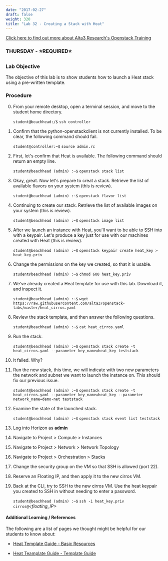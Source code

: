 ```yaml
---
date: "2017-02-27"
draft: false
weight: 320
title: "Lab 32 - Creating a Stack with Heat"
---
```

[Click here to find out more about Alta3 Research's Openstack Training](https://alta3.com/courses/openstack)

### THURSDAY - &#x2B50;REQUIRED&#x2B50;

### Lab Objective

The objective of this lab is to show students how to launch a Heat stack using a pre-written template.

### Procedure

0. From your remote desktop, open a terminal session, and move to the student home directory.

    `student@beachhead:/$` `ssh controller`

0. Confirm that the python-openstackclient is not currently installed. To be clear, the following command should fail.

    `student@controller:~$` `source admin.rc`

0. First, let's confirm that Heat is available. The following command should return an empty line.

    `student@beachhead (admin) :~$` `openstack stack list`

0. Okay, great. Now let's prepare to creat a stack. Retrieve the list of available flavors on your system (this is review).

    `student@beachhead (admin) :~$` `openstack flavor list`
    
0. Continuing to create our stack. Retrieve the list of available images on your system (this is review).

    `student@beachhead (admin) :~$` `openstack image list`
    
0. After we launch an instance with Heat, you'll want to be able to SSH into with a keypair. Let's produce a key just for use with our machines created with Heat (this is review).

    `student@beachhead (admin) :~$` `openstack keypair create heat_key > heat_key.priv`
    
0. Change the permissions on the key we created, so that it is usable.

    `student@beachhead (admin) :~$` `chmod 600 heat_key.priv`

0. We've already created a Heat template for use with this lab. Download it, and inspect it.

    `student@beachhead (admin) :~$` `wget https://raw.githubusercontent.com/alta3/openstack-labs/master/heat_cirros.yaml`

0. Review the stack template, and then answer the following questions.

    `student@beachhead (admin) :~$` `cat heat_cirros.yaml`

0. Run the stack.
 
    `student@beachhead (admin) :~$` `openstack stack create -t heat_cirros.yaml --parameter key_name=heat_key teststack`
 
0. It failed. Why?
    
0. Run the new stack, this time, we will indicate with two new parameters the network and subnet we want to launch the instance on. This should fix our previous issue.

    `student@beachhead (admin) :~$` `openstack stack create -t heat_cirros.yaml --parameter key_name=heat_key --parameter network_name=demo-net teststack`

0. Examine the state of the launched stack.
 
    `student@beachhead (admin) :~$` `openstack stack event list teststack`

0. Log into Horizon as **admin**

0. Navigate to Project > Compute > Instances

0. Navigate to Project > Network > Network Topology

0. Navigate to Project > Orchestration > Stacks

0. Change the security group on the VM so that SSH is allowed (port 22).

0. Reserve an Floating IP, and then apply it to the new cirros VM.
    
0. Back at the CLI, try to SSH to the new cirros VM. Use the heat keypair you created to SSH in without needing to enter a password.
 
    `student@beachhead (admin) :~$` `ssh -i heat_key.priv cirros@`*<floating_IP>*
    
 
#### Additional Learning / References

The following are a list of pages we thought might be helpful for our students to know about:

* [Heat Template Guide - Basic Resources](https://docs.openstack.org/developer/heat/template_guide/basic_resources.html)

* [Heat Teamplate Guide - Template Guide](https://docs.openstack.org/developer/heat/template_guide/index.html)
